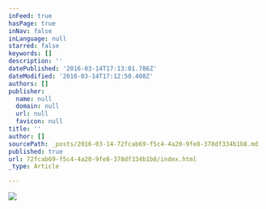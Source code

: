 ```yaml
---
inFeed: true
hasPage: true
inNav: false
inLanguage: null
starred: false
keywords: []
description: ''
datePublished: '2016-03-14T17:13:01.786Z'
dateModified: '2016-03-14T17:12:50.408Z'
authors: []
publisher:
  name: null
  domain: null
  url: null
  favicon: null
title: ''
author: []
sourcePath: _posts/2016-03-14-72fcab69-f5c4-4a20-9fe8-378df334b1b8.md
published: true
url: 72fcab69-f5c4-4a20-9fe8-378df334b1b8/index.html
_type: Article

---
```

![](https://the-grid-user-content.s3-us-west-2.amazonaws.com/e665fe5a-2d98-468b-b072-e82aceba4d55.jpg)